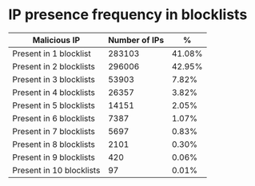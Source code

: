 # IP presence frequency in blocklists
| Malicious IP | Number of IPs | % |
|----|----|----|
| Present in 1 blocklist | 283103 | 41.08% |
| Present in 2 blocklists | 296006 | 42.95% |
| Present in 3 blocklists | 53903 | 7.82% |
| Present in 4 blocklists | 26357 | 3.82% |
| Present in 5 blocklists | 14151 | 2.05% |
| Present in 6 blocklists | 7387 | 1.07% |
| Present in 7 blocklists | 5697 | 0.83% |
| Present in 8 blocklists | 2101 | 0.30% |
| Present in 9 blocklists | 420 | 0.06% |
| Present in 10 blocklists | 97 | 0.01% |

